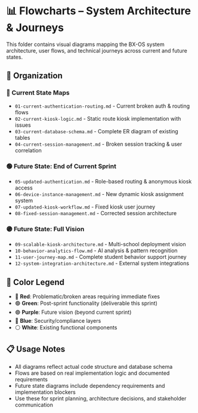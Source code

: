 # 📊 Flowcharts – System Architecture & Journeys

This folder contains visual diagrams mapping the BX-OS system architecture, user flows, and technical journeys across current and future states.

## 📁 Organization

### 🔴 Current State Maps
- `01-current-authentication-routing.md` - Current broken auth & routing flows
- `02-current-kiosk-logic.md` - Static route kiosk implementation with issues
- `03-current-database-schema.md` - Complete ER diagram of existing tables
- `04-current-session-management.md` - Broken session tracking & user correlation

### 🟢 Future State: End of Current Sprint
- `05-updated-authentication.md` - Role-based routing & anonymous kiosk access
- `06-device-instance-management.md` - New dynamic kiosk assignment system
- `07-updated-kiosk-workflow.md` - Fixed kiosk user journey
- `08-fixed-session-management.md` - Corrected session architecture

### 🟣 Future State: Full Vision
- `09-scalable-kiosk-architecture.md` - Multi-school deployment vision
- `10-behavior-analytics-flow.md` - AI analysis & pattern recognition
- `11-user-journey-map.md` - Complete student behavior support journey
- `12-system-integration-architecture.md` - External system integrations

## 🎨 Color Legend
- 🔴 **Red**: Problematic/broken areas requiring immediate fixes
- 🟢 **Green**: Post-sprint functionality (deliverable this sprint)
- 🟣 **Purple**: Future vision (beyond current sprint)
- 🔵 **Blue**: Security/compliance layers
- ⚪ **White**: Existing functional components

## 📋 Usage Notes
- All diagrams reflect actual code structure and database schema
- Flows are based on real implementation logic and documented requirements
- Future state diagrams include dependency requirements and implementation blockers
- Use these for sprint planning, architecture decisions, and stakeholder communication